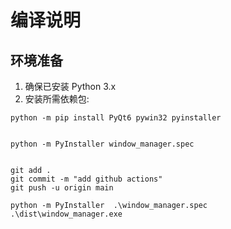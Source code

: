 # 编译说明

## 环境准备

1. 确保已安装 Python 3.x
2. 安装所需依赖包:

```
python -m pip install PyQt6 pywin32 pyinstaller


python -m PyInstaller window_manager.spec


git add .
git commit -m "add github actions"
git push -u origin main

python -m PyInstaller  .\window_manager.spec
.\dist\window_manager.exe

```